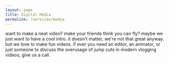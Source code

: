```yaml
---
layout: page
title: Digital Media
permalink: /services/media
---
```


want to make a neat video? make your friends think you can fly? maybe we just want to have a cool intro. it doesn't matter, we're not that great anyway. but we love to make fun videos. if ever you need an editor, an animator, or just someone to discuss the overusage of jump cuts in modern vlogging videos, give us a call.
